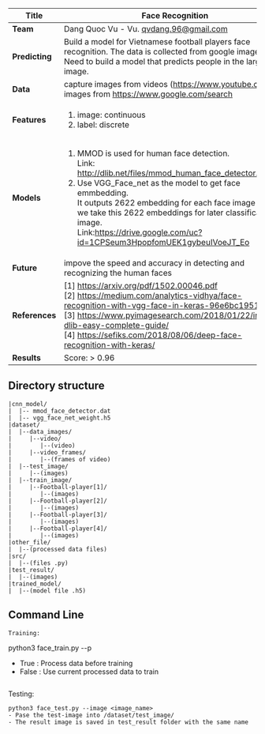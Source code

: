 
| **Title**      |Face Recognition |
| ---------- |-------------------|
| **Team**       |Dang Quoc Vu - Vu. qvdang.96@gmail.com |
| **Predicting** |Build a model for Vietnamese football players face recognition. The data is collected from google images. Need to build a model that predicts   people in the large image.|
| **Data**       | capture images from videos (https://www.youtube.com), images from https://www.google.com/search|
| **Features**   |<ol> <li>image: continuous</li> <li>label: discrete</li> </ol>|
| **Models**     |<ol> <li>MMOD is used for human face detection.<br/>Link: http://dlib.net/files/mmod_human_face_detector.dat.bz2 </li> <li>Use VGG_Face_net as the model to get face emmbedding.<br/>It outputs 2622 embedding for each face image then we take this 2622 embeddings for later classification of image.<br/>Link:https://drive.google.com/uc?id=1CPSeum3HpopfomUEK1gybeuIVoeJT_Eo
| **Future**     |impove the speed and accuracy in detecting and recognizing the human faces |
|**References**  |[1] https://arxiv.org/pdf/1502.00046.pdf <br/> [2] https://medium.com/analytics-vidhya/face-recognition-with-vgg-face-in-keras-96e6bc1951d5 <br/> [3] https://www.pyimagesearch.com/2018/01/22/install-dlib-easy-complete-guide/ <br/> [4] https://sefiks.com/2018/08/06/deep-face-recognition-with-keras/ 
| **Results**    |Score: > 0.96 |


## Directory structure
```
|cnn_model/
|  |-- mmod_face_detector.dat
|  |-- vgg_face_net_weight.h5
|dataset/
|  |--data_images/
|     |--video/
|        |--(video)
|     |--video_frames/
|        |--(frames of video)
|  |--test_image/ 
|     |--(images)
|  |--train_image/ 
|     |--Football-player[1]/
|        |--(images)
|     |--Football-player[2]/
|        |--(images)
|     |--Football-player[3]/
|        |--(images)
|     |--Football-player[4]/
|        |--(images)
|other_file/
|  |--(processed data files)
|src/
|  |--(files .py)
|test_result/
|  |--(images)
|trained_model/
|  |--(model file .h5)
```
## Command Line
```
Training:
```
python3 face_train.py --p <bool>
- True  : Process data before training 
- False : Use current processed data to train
```
```
Testing:
```
python3 face_test.py --image <image_name>
- Pase the test-image into /dataset/test_image/
- The result image is saved in test_result folder with the same name
```
